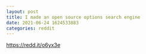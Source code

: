 ```yaml
--- 
layout: post 
title: I made an open source options search engine 
date: 2021-06-24 1624533883 
categories: reddit 
--- 
```

https://redd.it/o6yx3e